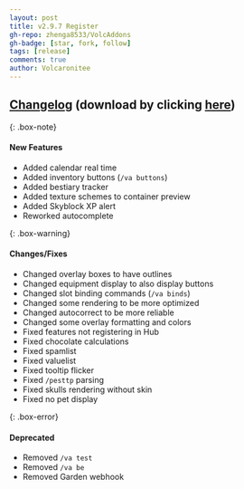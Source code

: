 ```yaml
---
layout: post
title: v2.9.7 Register
gh-repo: zhenga8533/VolcAddons
gh-badge: [star, fork, follow]
tags: [release]
comments: true
author: Volcaronitee
---
```


## [Changelog](https://github.com/zhenga8533/VolcAddons/releases/tag/v2.9.6) (download by clicking [here](https://github.com/zhenga8533/VolcAddons/releases/download/v2.9.6/VolcAddons.zip))

{: .box-note}
#### New Features
- Added calendar real time
- Added inventory buttons (`/va buttons`)
- Added bestiary tracker
- Added texture schemes to container preview
- Added Skyblock XP alert
- Reworked autocomplete

{: .box-warning}
#### Changes/Fixes
- Changed overlay boxes to have outlines
- Changed equipment display to also display buttons
- Changed slot binding commands (`/va binds`)
- Changed some rendering to be more optimized
- Changed autocorrect to be more reliable
- Changed some overlay formatting and colors
- Fixed features not registering in Hub
- Fixed chocolate calculations
- Fixed spamlist
- Fixed valuelist
- Fixed tooltip flicker
- Fixed `/pesttp` parsing
- Fixed skulls rendering without skin
- Fixed no pet display

{: .box-error}
#### Deprecated
- Removed `/va test`
- Removed `/va be`
- Removed Garden webhook
